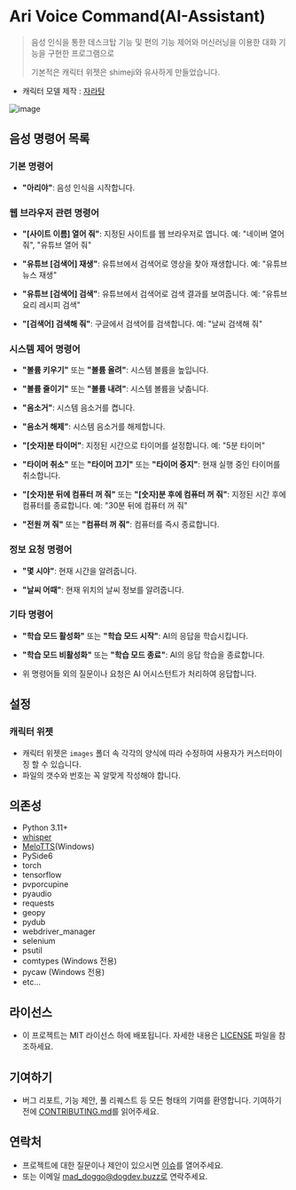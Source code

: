 # Ari Voice Command(AI-Assistant)
> 음성 인식을 통한 데스크탑 기능 및 편의 기능 제어와 머신러닝을 이용한 대화 기능을 구현한 프로그램으로
>
> 기본적은 캐릭터 위젯은 shimeji와 유사하게 만들었습니다.

- 캐릭터 모델 제작 : [자라탕](https://github.com/yongmen20)

![image](https://github.com/user-attachments/assets/fc8de4b7-57ca-4c22-812c-e5dcc7b45cdd)

## 음성 명령어 목록

### 기본 명령어

- **"아리야"**: 음성 인식을 시작합니다.

### 웹 브라우저 관련 명령어

- **"[사이트 이름] 열어 줘"**: 지정된 사이트를 웹 브라우저로 엽니다.
  예: "네이버 열어 줘", "유튜브 열어 줘"

- **"유튜브 [검색어] 재생"**: 유튜브에서 검색어로 영상을 찾아 재생합니다.
  예: "유튜브 뉴스 재생"

- **"유튜브 [검색어] 검색"**: 유튜브에서 검색어로 검색 결과를 보여줍니다.
  예: "유튜브 요리 레시피 검색"

- **"[검색어] 검색해 줘"**: 구글에서 검색어를 검색합니다.
  예: "날씨 검색해 줘"

### 시스템 제어 명령어

- **"볼륨 키우기"** 또는 **"볼륨 올려"**: 시스템 볼륨을 높입니다.

- **"볼륨 줄이기"** 또는 **"볼륨 내려"**: 시스템 볼륨을 낮춥니다.

- **"음소거"**: 시스템 음소거를 켭니다.

- **"음소거 해제"**: 시스템 음소거를 해제합니다.

- **"[숫자]분 타이머"**: 지정된 시간으로 타이머를 설정합니다.
  예: "5분 타이머"

- **"타이머 취소"** 또는 **"타이머 끄기"** 또는 **"타이머 중지"**: 현재 실행 중인 타이머를 취소합니다.

- **"[숫자]분 뒤에 컴퓨터 꺼 줘"** 또는 **"[숫자]분 후에 컴퓨터 꺼 줘"**: 지정된 시간 후에 컴퓨터를 종료합니다.
  예: "30분 뒤에 컴퓨터 꺼 줘"

- **"전원 꺼 줘"** 또는 **"컴퓨터 꺼 줘"**: 컴퓨터를 즉시 종료합니다.

### 정보 요청 명령어

- **"몇 시야"**: 현재 시간을 알려줍니다.

- **"날씨 어때"**: 현재 위치의 날씨 정보를 알려줍니다.

### 기타 명령어

- **"학습 모드 활성화"** 또는 **"학습 모드 시작"**: AI의 응답을 학습시킵니다.

- **"학습 모드 비활성화"** 또는 **"학습 모드 종료"**: AI의 응답 학습을 종료합니다.

- 위 명령어들 외의 질문이나 요청은 AI 어시스턴트가 처리하여 응답합니다.

## 설정

### 캐릭터 위젯
- 캐릭터 위젯은 `images` 폴더 속 각각의 양식에 따라 수정하여 사용자가 커스터마이징 할 수 있습니다.
- 파일의 갯수와 번호는 꼭 알맞게 작성해야 합니다.


## 의존성
- Python 3.11+
- [whisper](https://github.com/openai/whisper)
- [MeloTTS](https://github.com/myshell-ai/MeloTTS)(Windows)
- PySide6
- torch
- tensorflow
- pvporcupine
- pyaudio
- requests
- geopy
- pydub
- webdriver_manager
- selenium
- psutil
- comtypes (Windows 전용)
- pycaw (Windows 전용)
- etc...

## 라이선스
- 이 프로젝트는 MIT 라이선스 하에 배포됩니다. 자세한 내용은 [LICENSE](LICENSE) 파일을 참조하세요.

## 기여하기
- 버그 리포트, 기능 제안, 풀 리퀘스트 등 모든 형태의 기여를 환영합니다. 기여하기 전에 [CONTRIBUTING.md](CONTRIBUTING.md)를 읽어주세요.

## 연락처
- 프로젝트에 대한 질문이나 제안이 있으시면 [이슈](https://github.com/DO0OG/AI-Assistant/issues)를 열어주세요.
- 또는 이메일 mad_doggo@dogdev.buzz로 연락주세요.

